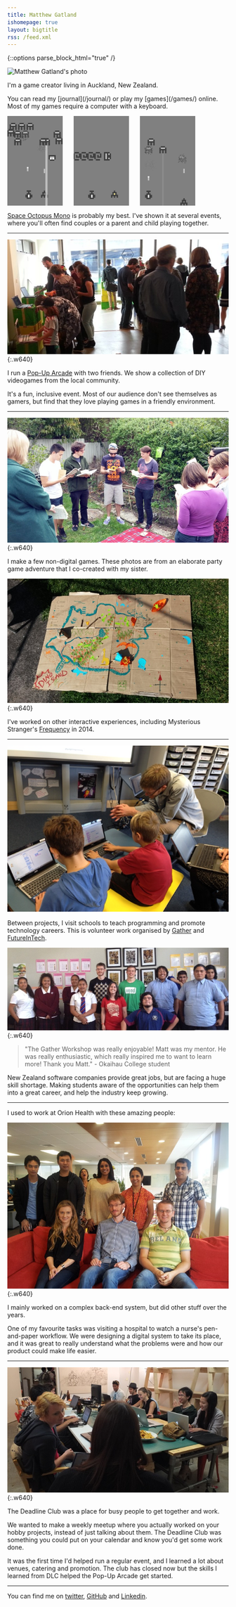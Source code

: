 ```yaml
---
title: Matthew Gatland
ishomepage: true
layout: bigtitle
rss: /feed.xml
---
```


{::options parse_block_html="true" /}

<div>

<div>
<img class="leftside" src="http://www.gravatar.com/avatar/074df10c26c1b064f8126ce0dbeec4b6.png?s=210" alt="Matthew Gatland's photo" height="210" width="210">
<p>I'm a game creator living in Auckland, New Zealand.</p>
<p>You can read my [journal](/journal/) or play my [games](/games/) online. Most of my games require a computer with a keyboard.</p>
<div style="clear: both"></div>
</div>

<img src="/games/som/som-screenshot-1.png" alt="Two spaceships fight against strange creatures" width="25%" height="25%" style="float: left; margin-right: 25px">
<img src="/games/som/som-screenshot-2.png" alt="A creature leaves a trail of shapes above two spaceships" width="25%" height="25%" style="float: left; margin-right: 25px">
<img src="/games/som/som-screenshot-3.png"  alt="Two spaceships have defeated post of the creatures" width="25%" height="25%" style="float: left; margin-right: 25px">

<div style="clear: both"></div>

[Space Octopus Mono](/games/som/) is probably my best. I've shown it at several events, where you'll often find couples or a parent and child playing together.

<hr>

![Pop-Up Arcade](/images/pop-up-arcade.jpg){:.w640}

I run a [Pop-Up Arcade](http://popuparcade.co.nz) with two friends. We show a collection of DIY videogames from the local community. 

It's a fun, inclusive event. Most of our audience don't see themselves as gamers, but find that they love playing games in a friendly environment.

<hr>

![Alice's Birthday Game 2.0](/images/alices-birthday-game-2.jpg){:.w640}

I make a few non-digital games. These photos are from an elaborate party game adventure that I co-created with my sister.

![Alice's Birthday Game 2.0](/images/alices-birthday-game-2-map.jpg){:.w640}

I've worked on other interactive experiences, including Mysterious Stranger's [Frequency](http://www.mysterious-stranger.co.nz/frequency/) in 2014.

<hr>

![Teaching Scratch for FutureInTech](/images/workshops-futureintech.jpg)

Between projects, I visit schools to teach programming and promote technology careers. This is volunteer work organised by [Gather](http://gathergather.co.nz/workshops/) and [FutureInTech](http://www.futureintech.org.nz/).

![Teaching HTML and CSS for Gather](/images/workshops-gather.jpg){:.w640}

>"The Gather Workshop was really enjoyable! Matt was my mentor. He was really enthusiastic, which really inspired me to want to learn more! Thank you Matt." - Okaihau College student

New Zealand software companies provide great jobs, but are facing a huge skill shortage. Making students aware of the opportunities can help them into a great career, and help the industry keep growing.

<!--
Talks:
- Avondale College (FutureInTech) 2014-07-25
- Mount Roskill Grammar School (ICT-Connect)
- Glendowie College (FIT)

Scratch workshops (Future In Tech):
- Pt. England School 2014-08-08
- Ponsonby Primary School
- Epsom Primary School

Gather HTML+CSS or Python workshops:
- Tamaki College
- Howick College
- Mount Roskill Grammar School
- Westlake Girls' High School
- Okaihau College-->

<hr>

I used to work at Orion Health with these amazing people:

![Orion Health](/images/orion-health.jpg){:.w640}

I mainly worked on a complex back-end system, but did other stuff over the years.

One of my favourite tasks was visiting a hospital to watch a nurse's pen-and-paper workflow. We were designing a digital system to take its place, and it was great to really understand what the problems were and how our product could make life easier.

<hr>

![Deadline Club #4](/images/deadline-club.jpg){:.w640}

The Deadline Club was a place for busy people to get together and work.

We wanted to make a weekly meetup where you actually worked on your hobby projects, instead of just talking about them. The Deadline Club was something you could put on your calendar and know you'd get some work done.

It was the first time I'd helped run a regular event, and I learned a lot about venues, catering and promotion. The club has closed now but the skills I learned from DLC helped the Pop-Up Arcade get started.

<hr>

You can find me on [twitter](http://twitter.com/mgatland), [GitHub](http://www.github.com/mgatland) and [Linkedin](http://nz.linkedin.com/in/mgatland).

</div>